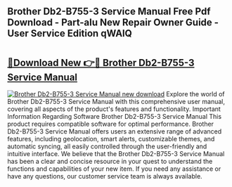 ## Brother Db2-B755-3 Service Manual Free Pdf Download - Part-aIu New Repair Owner Guide - User Service Edition qWAlQ

# <h2><a href="http://bc45389.oget.top/?id=Brother+Db2-B755-3+Service+Manual">🔗Download New 👉🔴 Brother Db2-B755-3 Service Manual</a></h2>

[![Brother Db2-B755-3 Service Manual new download](https://i.imgur.com/5g1atiW.png)](http://bc45389.oget.top/?id=Brother+Db2-B755-3+Service+Manual)
Explore the world of Brother Db2-B755-3 Service Manual with this comprehensive user manual, covering all aspects of the product's features and functionality. Important Information Regarding Software Brother Db2-B755-3 Service Manual This product requires compatible software for optimal performance. Brother Db2-B755-3 Service Manual offers users an extensive range of advanced features, including geolocation, smart alerts, customizable themes, and automatic syncing, all easily controlled through the user-friendly and intuitive interface. We believe that the Brother Db2-B755-3 Service Manual has been a clear and concise resource in your quest to understand the functions and capabilities of your new item. If you need any assistance or have any questions, our customer service team is always available.
